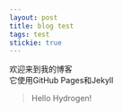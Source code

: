 ```yaml
---
layout: post
title: blog test
tags: test
stickie: true
---
```


欢迎来到我的博客<br>它使用GitHub Pages和Jekyll

> Hello Hydrogen!
